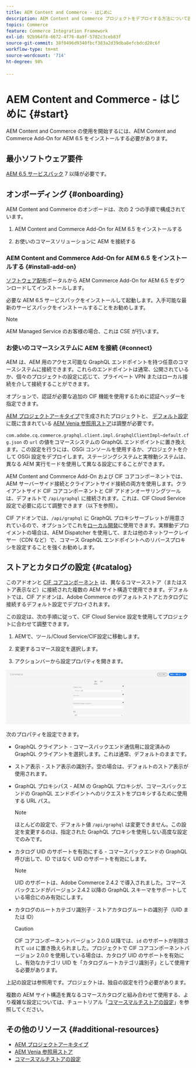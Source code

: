 ```yaml
---
title: AEM Content and Commerce - はじめに
description: AEM Content and Commerce プロジェクトをデプロイする方法について説明します。
topics: Commerce
feature: Commerce Integration Framework
exl-id: 92b964f8-6672-4f76-8a9f-5782c3ceb83f
source-git-commit: 38f0496d9340fbcf383a2d39dba8efcbdcd20c6f
workflow-type: tm+mt
source-wordcount: '714'
ht-degree: 98%

---
```


# AEM Content and Commerce - はじめに {#start}

AEM Content and Commerce の使用を開始するには、AEM Content and Commerce Add-On for AEM 6.5 をインストールする必要があります。

## 最小ソフトウェア要件

[AEM 6.5 サービスパック](https://experience.adobe.com/#/downloads/content/software-distribution/en/aem.html) 7 以降が必要です。

## オンボーディング  {#onboarding}

AEM Content and Commerce のオンボードは、次の 2 つの手順で構成されています。

1. AEM Content and Commerce Add-On for AEM 6.5 をインストールする

2. お使いのコマースソリューションに AEM を接続する

### AEM Content and Commerce Add-On for AEM 6.5 をインストールする {#install-add-on}

[ソフトウェア配布](https://experience.adobe.com/#/downloads/content/software-distribution/en/aem.html)ポータルから AEM Commerce Add-On for AEM 6.5 をダウンロードしてインストールします。

必要な AEM 6.5 サービスパックをインストールして起動します。入手可能な最新のサービスパックをインストールすることをお勧めします。

>[!NOTE]
>
>AEM Managed Service のお客様の場合、これは CSE が行います。

### お使いのコマースシステムに AEM を接続 {#connect}

AEM は、AEM 用のアクセス可能な GraphQL エンドポイントを持つ任意のコマースシステムに接続できます。これらのエンドポイントは通常、公開されているか、個々のプロジェクトの設定に応じて、プライベート VPN またはローカル接続を介して接続することができます。

オプションで、認証が必要な追加の CIF 機能を使用するために認証ヘッダーを指定できます。

[AEM プロジェクトアーキタイプ](https://github.com/adobe/aem-project-archetype)で生成されたプロジェクトと、 [デフォルト設定](https://github.com/adobe/aem-cif-guides-venia/blob/main/ui.config/src/main/content/jcr_root/apps/venia/osgiconfig/config/com.adobe.cq.commerce.graphql.client.impl.GraphqlClientImpl~default.cfg.json)に既に含まれている [AEM Venia 参照用ストア](https://github.com/adobe/aem-cif-guides-venia)は調整が必要です。

`com.adobe.cq.commerce.graphql.client.impl.GraphqlClientImpl~default.cfg.json` の `url` の値をコマースシステムの GraphQL エンドポイントに置き換えます。この設定を行うには、OSGi コンソールを使用するか、プロジェクトを介して OSGi 設定をデプロイします。ステージングシステムと実稼動システムは、異なる AEM 実行モードを使用して異なる設定にすることができます。

AEM Content and Commerce Add-On および CIF コアコンポーネントでは、AEM サーバーサイド接続とクライアントサイド接続の両方を使用します。クライアントサイド CIF コアコンポーネントと CIF アドオンオーサリングツールは、デフォルトで `/api/graphql` に接続されます。これは、CIF Cloud Service 設定で必要に応じて調整できます（以下を参照）。

CIF アドオンでは、`/api/graphql` に GraphQL プロキシサーブレットが用意されているので、オプションでこれを[ローカル開発](develop.md)に使用できます。実稼動デプロイメントの場合は、AEM Dispatcher を使用して、または他のネットワークレイヤー（CDN など）で、コマース GraphQL エンドポイントへのリバースプロキシを設定することを強くお勧めします。

## ストアとカタログの設定 {#catalog}

このアドオンと [CIF コアコンポーネント](https://github.com/adobe/aem-core-cif-components) は、異なるコマースストア（またはストア表示など）に接続された複数の AEM サイト構造で使用できます。デフォルトでは、CIF アドオンは、Adobe Commerce のデフォルトストアとカタログに接続するデフォルト設定でデプロイされます。

この設定は、次の手順に従って、CIF Cloud Service 設定を使用してプロジェクトに合わせて調整できます。

1. AEMで、ツール/Cloud Service/CIF設定に移動します。

2. 変更するコマース設定を選択します。

3. アクションバーから設定プロパティを開きます。

![CIF Cloud Services の設定](/help/commerce/cif/assets/cif-cloud-service-config.png)

次のプロパティを設定できます。

- GraphQL クライアント - コマースバックエンド通信用に設定済みの GraphQL クライアントを選択します。これは通常、デフォルトのままです。
- ストア表示 - ストア表示の識別子。空の場合は、デフォルトのストア表示が使用されます。
- GraphQL プロキシパス - AEM の GraphQL プロキシが、コマースバックエンドの GraphQL エンドポイントへのリクエストをプロキシするために使用する URL パス。

  >[!NOTE]
  >
  >ほとんどの設定で、デフォルト値 `/api/graphql` は変更できません。この設定を変更するのは、指定された GraphQL プロキシを使用しない高度な設定でのみです。

- カタログ UID のサポートを有効にする - コマースバックエンドの GraphQL 呼び出しで、ID ではなく UID のサポートを有効にします。

  >[!NOTE]
  >
  >UID のサポートは、Adobe Commerce 2.4.2 で導入されました。コマースバックエンドがバージョン 2.4.2 以降の GraphQL スキーマをサポートしている場合にのみ有効にします。

- カタログのルートカテゴリ識別子 - ストアカタログルートの識別子（UID または ID）

  >[!CAUTION]
  >
  >CIF コアコンポーネントバージョン 2.0.0 以降では、`id` のサポートが削除されて `uid` に置き換えられました。プロジェクトで CIF コアコンポーネントバージョン 2.0.0 を使用している場合は、カタログ UID のサポートを有効にし、有効なカテゴリ UID を「カタログルートカテゴリ識別子」として使用する必要があります。

上記の設定は参照用です。プロジェクトは、独自の設定を行う必要があります。

複数の AEM サイト構造を異なるコマースカタログと組み合わせて使用する、より複雑な設定については、チュートリアル「[コマースマルチストアの設定](configuring/multi-store-setup.md)」を参照してください。

## その他のリソース {#additional-resources}

- [AEM プロジェクトアーキタイプ](https://github.com/adobe/aem-project-archetype)
- [AEM Venia 参照用ストア](https://github.com/adobe/aem-cif-guides-venia)
- [コマースマルチストアの設定](configuring/multi-store-setup.md)

